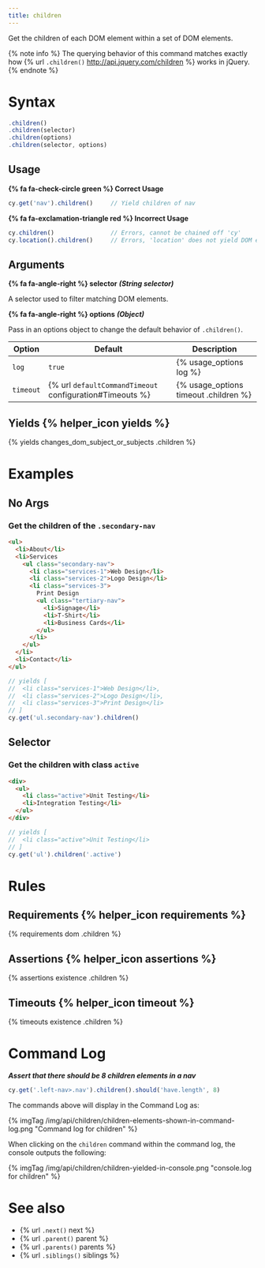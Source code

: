 ```yaml
---
title: children
---
```


Get the children of each DOM element within a set of DOM elements.

{% note info %}
The querying behavior of this command matches exactly how {% url `.children()` http://api.jquery.com/children %} works in jQuery.
{% endnote %}

# Syntax

```javascript
.children()
.children(selector)
.children(options)
.children(selector, options)
```

## Usage

**{% fa fa-check-circle green %} Correct Usage**

```javascript
cy.get('nav').children()     // Yield children of nav
```

**{% fa fa-exclamation-triangle red %} Incorrect Usage**

```javascript
cy.children()                // Errors, cannot be chained off 'cy'
cy.location().children()     // Errors, 'location' does not yield DOM element
```

## Arguments

**{% fa fa-angle-right %} selector**  ***(String selector)***

A selector used to filter matching DOM elements.

**{% fa fa-angle-right %} options**  ***(Object)***

Pass in an options object to change the default behavior of `.children()`.

Option | Default | Description
--- | --- | ---
`log` | `true` | {% usage_options log %}
`timeout` | {% url `defaultCommandTimeout` configuration#Timeouts %} | {% usage_options timeout .children %}

## Yields {% helper_icon yields %}

{% yields changes_dom_subject_or_subjects .children %}

# Examples

## No Args

### Get the children of the `.secondary-nav`

<!-- fiddle Children example -->
```html
<ul>
  <li>About</li>
  <li>Services
    <ul class="secondary-nav">
      <li class="services-1">Web Design</li>
      <li class="services-2">Logo Design</li>
      <li class="services-3">
        Print Design
        <ul class="tertiary-nav">
          <li>Signage</li>
          <li>T-Shirt</li>
          <li>Business Cards</li>
        </ul>
      </li>
    </ul>
  </li>
  <li>Contact</li>
</ul>
```

```javascript
// yields [
//  <li class="services-1">Web Design</li>,
//  <li class="services-2">Logo Design</li>,
//  <li class="services-3">Print Design</li>
// ]
cy.get('ul.secondary-nav').children()
```
<!-- fiddle-end -->

## Selector

### Get the children with class `active`

<!-- fiddle selector -->
```html
<div>
  <ul>
    <li class="active">Unit Testing</li>
    <li>Integration Testing</li>
  </ul>
</div>
```

```javascript
// yields [
//  <li class="active">Unit Testing</li>
// ]
cy.get('ul').children('.active')
```
<!-- fiddle-end -->

# Rules

## Requirements {% helper_icon requirements %}

{% requirements dom .children %}

## Assertions {% helper_icon assertions %}

{% assertions existence .children %}

## Timeouts {% helper_icon timeout %}

{% timeouts existence .children %}

# Command Log

***Assert that there should be 8 children elements in a nav***

```javascript
cy.get('.left-nav>.nav').children().should('have.length', 8)
```

The commands above will display in the Command Log as:

{% imgTag /img/api/children/children-elements-shown-in-command-log.png "Command log for children" %}

When clicking on the `children` command within the command log, the console outputs the following:

{% imgTag /img/api/children/children-yielded-in-console.png "console.log for children" %}

# See also

- {% url `.next()` next %}
- {% url `.parent()` parent %}
- {% url `.parents()` parents %}
- {% url `.siblings()` siblings %}

